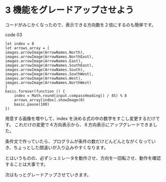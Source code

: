 # 3 機能をグレードアップさせよう

コードがみじかくなったので、表示できる方向数を２倍にするのも簡単です。  

code 03

```blocks
let index = 0
let arrows_array = [
images.arrowImage(ArrowNames.North),
images.arrowImage(ArrowNames.NorthEast),
images.arrowImage(ArrowNames.East),
images.arrowImage(ArrowNames.SouthEast),
images.arrowImage(ArrowNames.South),
images.arrowImage(ArrowNames.SouthWest),
images.arrowImage(ArrowNames.West),
images.arrowImage(ArrowNames.NorthWest)
]
basic.forever(function () {
    index = Math.round(input.compassHeading() / 45) % 8
    arrows_array[index].showImage(0)
    basic.pause(100)
})
```

用意する画像を増やして、index を決める式の中の数字をすこし変更するだけです。 
これだけの変更で４方向表示から、８方向表示にアップグレードできました。  

条件文で作っていたら、プログラムが条件の数だけどんどんとながくなっていき、ちょっとした間違いが入り込みやすくなります。  

とはいうものの、必ずシュミレータを動作させ、方向を一回転させ、動作を確認することは大事です。  

次はもっとグレードアップさせていきます。
